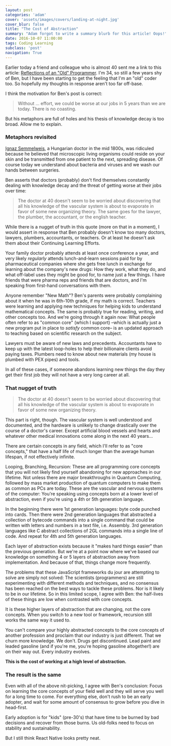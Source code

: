 ```yaml
---
layout: post
categories: 'adam'
cover: 'assets/images/covers/landing-at-night.jpg'
cover_blur: false
title: "The Cost of Abstraction"
summary: "Adam forgot to write a summary blurb for this article! Oops!"
date: 2016-10-07 11:00:00
tags: Coding Learning
subclass: 'post'
navigation: True
---
```


Earlier today a friend and colleague who is almost 40 sent me a link to this article: [Reflections of an "Old" Programmer][old]. I'm 34, so still a few years shy of Ben, but I have been starting to get the feeling that I'm an "old" coder too. So hopefully my thoughts in response aren't too far off-base.

I think the motivation for Ben's post is correct:

> Without ... effort, we could be worse at our jobs in 5 years than we are today. There is no coasting.

But his metaphors are full of holes and his thesis of knowledge decay is too broad. Allow me to explain.

### Metaphors revisited

[Ignaz Semmelweis][handwasher], a Hungarian doctor in the mid 1800s, was ridiculed because he believed that microscopic living organisms could reside on your skin and be transmitted from one patient to the next, spreading disease. Of course today we understand about bacteria and viruses and we wash our hands between surgeries.

Ben asserts that doctors (probably) don't find themselves constantly dealing with knowledge decay and the threat of getting worse at their jobs over time:

> The doctor at 40 doesn't seem to be worried about discovering that all his knowledge of the vascular system is about to evaporate in favor of some new organizing theory. The same goes for the lawyer, the plumber, the accountant, or the english teacher.

While there is a nugget of truth in this quote (more on that in a moment), I would assert in response that Ben probably doesn't know too many doctors, lawyers, plumbers, accountants, or teachers. Or at least he doesn't ask them about their Continuing Learning Efforts.

Your family doctor probably attends at least once conference a year, and very likely _regularly_ attends lunch-and-learn sessions paid for by pharmaceutical companies where she gets free lunch in exchange for learning about the company's new drugs: How they work, what they do, and what off-label uses they might be good for, to name just a few things. I have friends that were pharma reps and friends that are doctors, and I'm speaking from first-hand conversations with them.

Anyone remember "New Math"? Ben's parents were probably complaining about it when he was in 6th-10th grade, if my math is correct. Teachers were learning and applying new techniques for helping kids to understand mathematical concepts. The same is probably true for reading, writing, and other concepts too. And we're going through it again now: What people often refer to as "common core" (which I support) &ndash;which is actually just a new program put in place to _satisfy_ common core&ndash; is an updated approach to teaching based on scientific research on the subject.

Lawyers must be aware of new laws and precedents. Accountants have to keep up with the latest loop-holes to help their billionaire clients avoid paying taxes. Plumbers need to know about new materials (my house is plumbed with PEX pipes) and tools.

In all of these cases, if someone abandons learning new things the day they get their first job they will not have a very long career at all.

### That nugget of truth

> The doctor at 40 doesn't seem to be worried about discovering that all his knowledge of the vascular system is about to evaporate in favor of some new organizing theory.

This part is right, though. The vascular system is well understood and documented, and the hardware is unlikely to change drastically over the course of a doctor's career. Except artificial blood vessels and hearts and whatever other medical innovations come along in the next 40 years...

There are certain concepts in any field, which I'll refer to as "core concepts," that have a half life of much longer than the average human lifespan, if not effectively infinite.

Looping, Branching, Recursion: These are all programming core concepts that you will not likely find yourself abandoning for new approaches in our lifetime. Not unless there are major breakthroughs in Quantum Computing, followed by mass market production of quantum computers to make them as common as PCs are today. These are the vascular and nervous systems of the computer: You're speaking using concepts born at a lower level of abstraction, even if you're using a 4th or 5th generation language.

In the beginning there were 1st generation languages: byte code punched into cards. Then there were 2nd generation languages that abstracted a collection of bytecode commands into a single command that could be written with letters and numbers in a text file, i.e. Assembly. 3rd generation languages like C abstract collections of 2GL commands into a single line of code. And repeat for 4th and 5th generation languages.

Each layer of abstraction exists because it "makes hard things easier" than the previous generation. But we're at a point now where we've based our knowledge on something 4 or 5 layers of abstraction away from implementation. And because of that, things change more frequently.

The problems that these JavaScript frameworks du jour are attempting to solve are simply not solved: The scientists (programmers) are still experimenting with different methods and techniques, and no consensus has been reached on the best ways to tackle these problems. Nor is it likely to be in our lifetime. So in this limited scope, I agree with Ben: the half-lives of these things are low when contrasted with core concepts.

It is these higher layers of abstraction that are changing, not the core concepts. When you switch to a new tool or framework, recursion still works the same way it used to.

You can't compare your highly abstracted concepts to the core concepts of another profession and proclaim that our industry is just different. That we churn more knowledge. We don't. Drugs get discontinued. Lead paint and leaded gasoline (and if you're me, you're hoping gasoline altogether!) are on their way out. Every industry evolves.

**This is the cost of working at a high level of abstraction.**

### The result is the same

Even with all of the above nit-picking, I agree with Ben's conclusion: Focus on learning the core concepts of your field well and they will serve you well for a long time to come. For everything else, don't rush to be an early adopter, and wait for some amount of consensus to grow before you dive in head-first.

Early adoption is for "kids" (pre-30's) that have time to be burned by bad decisions and recover from those burns. Us old-folks need to focus on stability and sustainability.

But I still think React Native looks pretty neat.

[old]: http://www.bennorthrop.com/Essays/2016/reflections-of-an-old-programmer.php
[handwasher]: https://en.wikipedia.org/wiki/Ignaz_Semmelweis
